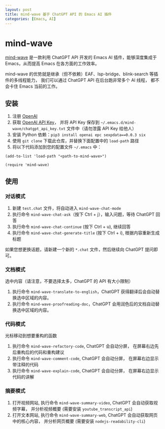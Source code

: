 ```yaml
---
layout: post
title: mind-wave 基于 ChatGPT API 的 Emacs AI 插件
categories: [Emacs, AI]
---
```


# mind-wave
[mind-wave](https://github.com/manateelazycat/mind-wave) 是一款利用 ChatGPT API 开发的 Emacs AI 插件，能够深度集成于 Emacs，从而提高 Emacs 在各方面的工作效率。

mind-wave 的优势就是继承（但不依赖）EAF、lsp-bridge、blink-search 等插件的多线程能力， 我们可以通过 ChatGPT API 在后台跑非常多个 AI 线程， 都不会卡住 Emacs 当前的工作。

## 安装
1. 注册 [OpenAI](https://platform.openai.com)
2. 获取 [OpenAI API Key](https://platform.openai.com/account/api-keys)， 并将 API Key 保存到 `~/.emacs.d/mind-wave/chatgpt_api_key.txt` 文件中（请勿泄露 API Key 给他人）
3. 安装 Python 依赖：`pip3 install openai epc sexpdata==0.0.3 six`
4. 使用 `git clone` 下载此仓库，并替换下面配置中的 `load-path` 路径
5. 将以下代码添加到您的配置文件 `~/.emacs` 中：
```elisp
(add-to-list 'load-path "<path-to-mind-wave>")

(require 'mind-wave)
```

## 使用
### 对话模式
1. 新建 `test.chat` 文件，将自动进入 `mind-wave-chat-mode`
2. 执行命令 `mind-wave-chat-ask`（按下 Ctrl + j），输入问题，等待 ChatGPT 回答
3. 执行命令 `mind-wave-chat-continue` (按下 Ctrl + u), 继续回答
4. 执行命令 `mind-wave-chat-generate-title` (按下 Ctrl + i), 根据内容重新生成标题

如果您想更换话题，请新建一个新的 `*.chat` 文件，然后继续向 ChatGPT 提问即可。

### 文档模式
选中内容（请注意，不要选择太多，ChatGPT 的 API 有大小限制）

1. 执行命令 `mind-wave-translate-to-english`，ChatGPT 获得翻译后会自动替换选中区域的内容。
1. 执行命令 `mind-wave-proofreading-doc`，ChatGPT 会用润色后的文档自动替换选中区域的内容。

### 代码模式
光标移动到想要重构的函数

1. 执行命令 `mind-wave-refactory-code`, ChatGPT 会自动分屏， 在屏幕右边先后重构后的代码和重构建议
2. 执行命令 `mind-wave-comment-code`, ChatGPT 会自动分屏， 在屏幕右边显示带注释的代码
2. 执行命令 `mind-wave-explain-code`, ChatGPT 会自动分屏， 在屏幕右边显示代码的讲解

### 摘要模式
1. 打开视频网站, 执行命令 `mind-wave-summary-video`, ChatGPT 会自动获取视频字幕， 并分析视频概要 (需要安装 `youtube_transcript_api`)
2. 打开文本网站, 执行命令 `mind-wave-summary-web`, ChatGPT 会自动获取网页中的核心内容， 并分析网页概要 (需要安装 `nodejs-readability-cli`)

